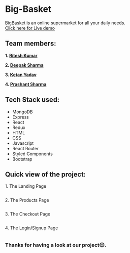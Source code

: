 # Big-Basket

BigBasket is an online supermarket for all your daily needs.<br/>
<a href="https://prashant-sharma-tws.github.io/big-basket/" target="_blank">Click here for Live demo</a>

## Team members:

<p><b>1. <a href="https://github.com/riteshsingla36">Ritesh Kumar</a></b></p>
<p><b>2. <a href="https://github.com/deepak-sharma-21">Deepak Sharma</a></b></p>
<p><b>3. <a href="https://github.com/ketanyadav8807">Ketan Yadav</a></b></p>
<p><b>4. <a href="https://github.com/Prashant-Sharma-TWS">Prashant Sharma</a></b></p>

## Tech Stack used:

<ul>
  <li>MongoDB</li>
  <li>Express</li>
  <li>React</li>
  <li>Redux</li>
  <li>HTML</li>
  <li>CSS</li>
  <li>Javascript</li>
  <li>React Router</li>
  <li>Styled Components</li>
  <li>Bootstrap</li>
</ul>

<h2>Quick view of the project:</h2>
<p>1. The Landing Page</p>
<img src="" />

<p>2. The Products Page</p>
   <img src="" />

<p>3. The Checkout Page</p>
   <img src="" />

<p>4. The Login/Signup Page</p>
   <img src="" />

### Thanks for having a look at our project😊.
